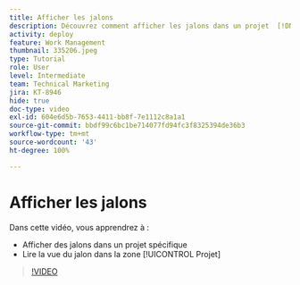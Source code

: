 ```yaml
---
title: Afficher les jalons
description: Découvrez comment afficher les jalons dans un projet  [!DNL  Workfront]  et utilisez la vue du jalon dans la zone [!UICONTROL Projet].
activity: deploy
feature: Work Management
thumbnail: 335206.jpeg
type: Tutorial
role: User
level: Intermediate
team: Technical Marketing
jira: KT-8946
hide: true
doc-type: video
exl-id: 604e6d5b-7653-4411-bb8f-7e1112c8a1a1
source-git-commit: bbdf99c6bc1be714077fd94fc3f8325394de36b3
workflow-type: tm+mt
source-wordcount: '43'
ht-degree: 100%

---
```


# Afficher les jalons

Dans cette vidéo, vous apprendrez à :

* Afficher des jalons dans un projet spécifique
* Lire la vue du jalon dans la zone [!UICONTROL Projet]

>[!VIDEO](https://video.tv.adobe.com/v/3415901/?quality=12&learn=on&enablevpops=1&captions=fre_fr)
